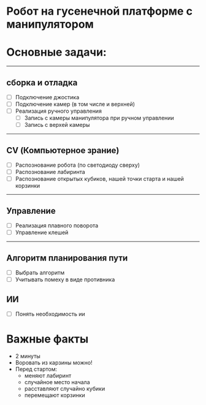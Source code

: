 # Робот на гусенечной платформе с манипулятором

# Основные задачи:
---
## сборка и отладка
- [ ] Подключение джостика
- [ ] Подключение камер (в том числе и верхней)
- [ ] Реализация ручного управления  
  - [ ] Запись с камеры манипулятора при ручном управлении
  - [ ] Запись с верхей камеры
---
## CV (Компьютерное зрание)
- [ ] Распознование робота (по светодиоду сверху)
- [ ] Распознование лабиринта
- [ ] Распознование открытых кубиков, нашей точки старта и нашей корзинки
---
## Управление
- [ ] Реализация плавного поворота
- [ ] Управление клешей
--- 
## Алгоритм планирования пути
- [ ] Выбрать алгоритм
- [ ] Учитывать помеху в виде противника
## ИИ
- [ ] Понять необходимость ии


# Важные факты
- 2 минуты
- Воровать из карзины можно!
- Перед стартом:
  - меняют лабиринт
  - случайное место начала
  - расставляют случайно кубики
  - перемещают корзинки
